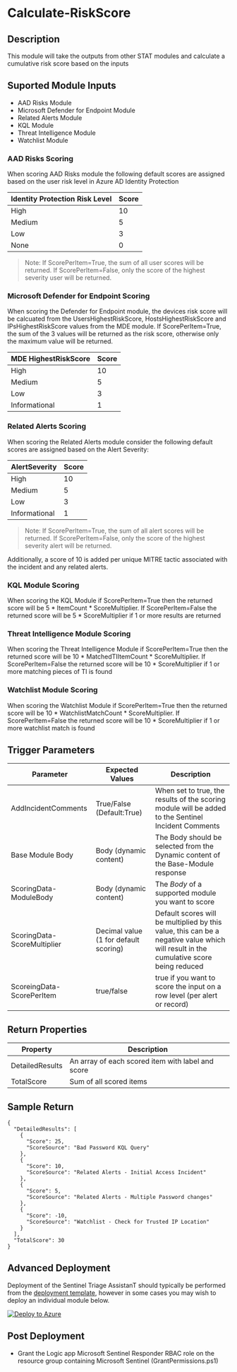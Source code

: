 # Calculate-RiskScore

## Description

This module will take the outputs from other STAT modules and calculate a cumulative risk score based on the inputs

## Suported Module Inputs

* AAD Risks Module
* Microsoft Defender for Endpoint Module
* Related Alerts Module
* KQL Module
* Threat Intelligence Module
* Watchlist Module

### AAD Risks Scoring

When scoring AAD Risks module the following default scores are assigned based on the user risk level in Azure AD Identity Protection

|Identity Protection Risk Level|Score|
|---|---|
|High|10|
|Medium|5|
|Low|3|
|None|0|

> Note: If ScorePerItem=True, the sum of all user scores will be returned.  If ScorePerItem=False, only the score of the highest severity user will be returned.

### Microsoft Defender for Endpoint Scoring

When scoring the Defender for Endpoint module, the devices risk score will be calcuated from the UsersHighestRiskScore, HostsHighestRiskScore and IPsHighestRiskScore values from the MDE module.  If ScorePerItem=True, the sum of the 3 values will be returned as the risk score, otherwise only the maximum value will be returned.

|MDE HighestRiskScore|Score|
|---|---|
|High|10|
|Medium|5|
|Low|3|
|Informational|1|

### Related Alerts Scoring

When scoring the Related Alerts module consider the following default scores are assigned based on the Alert Severity:

|AlertSeverity|Score|
|---|---|
|High|10|
|Medium|5|
|Low|3|
|Informational|1|

> Note: If ScorePerItem=True, the sum of all alert scores will be returned.  If ScorePerItem=False, only the score of the highest severity alert will be returned.

Additionally, a score of 10 is added per unique MITRE tactic associated with the incident and any related alerts.

### KQL Module Scoring

When scoring the KQL Module if ScorePerItem=True then the returned score will be 5 * ItemCount * ScoreMultiplier.  If ScorePerItem=False the returned score will be 5 * ScoreMultiplier if 1 or more results are returned

### Threat Intelligence Module Scoring

When scoring the Threat Intelligence Module if ScorePerItem=True then the returned score will be 10 * MatchedTIItemCount * ScoreMultiplier.  If ScorePerItem=False the returned score will be 10 * ScoreMultiplier if 1 or more matching pieces of TI is found

### Watchlist Module Scoring

When scoring the Watchlist Module if ScorePerItem=True then the returned score will be 10 * WatchlistMatchCount * ScoreMultiplier.  If ScorePerItem=False the returned score will be 10 * ScoreMultiplier if 1 or more watchlist match is found

## Trigger Parameters

|Parameter|Expected Values|Description|
|---|---|---|
|AddIncidentComments|True/False (Default:True)|When set to true, the results of the scoring module will be added to the Sentinel Incident Comments|
|Base Module Body|Body (dynamic content)|The Body should be selected from the Dynamic content of the Base-Module response|
|ScoringData-ModuleBody|Body (dynamic content)|The *Body* of a supported module you want to score|
|ScoringData-ScoreMultiplier|Decimal value (1 for default scoring)|Default scores will be multiplied by this value, this can be a negative value which will result in the cumulative score being reduced|
|ScoreingData-ScorePerItem|true/false|true if you want to score the input on a row level (per alert or record)|

## Return Properties

|Property|Description|
|---|---|
|DetailedResults|An array of each scored item with label and score|
|TotalScore|Sum of all scored items|

## Sample Return

```
{
  "DetailedResults": [
    {
      "Score": 25,
      "ScoreSource": "Bad Password KQL Query"
    },
    {
      "Score": 10,
      "ScoreSource": "Related Alerts - Initial Access Incident"
    },
    {
      "Score": 5,
      "ScoreSource": "Related Alerts - Multiple Password changes"
    },
    {
      "Score": -10,
      "ScoreSource": "Watchlist - Check for Trusted IP Location"
    }
  ],
  "TotalScore": 30
}
```

## Advanced Deployment

Deployment of the Sentinel Triage AssistanT should typically be performed from the [deployment template](/Deploy/readme.md), however in some cases you may wish to deploy an individual module below.

[![Deploy to Azure](https://aka.ms/deploytoazurebutton)](https://portal.azure.com/#create/Microsoft.Template/uri/https%3A%2F%2Fraw.githubusercontent.com%2Fbriandelmsft%2FSentinelAutomationModules%2Fmain%2FModules%2FScoringModule%2Fazuredeploy.json)

## Post Deployment

* Grant the Logic app Microsoft Sentinel Responder RBAC role on the resource group containing Microsoft Sentinel (GrantPermissions.ps1)

